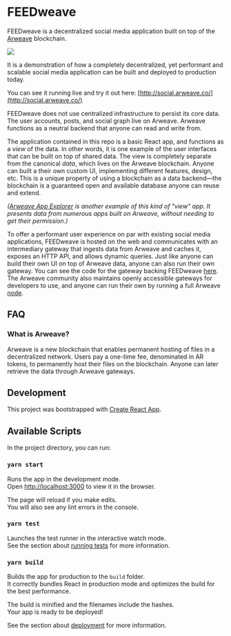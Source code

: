 # FEEDweave

FEEDweave is a decentralized social media application built on top of the [Arweave](https://www.arweave.org/) blockchain.

![](https://i.imgur.com/VJVrm64.png)

It is a demonstration of how a completely decentralized, yet performant and scalable social media application can be built and deployed to production today.

You can see it running live and try it out here: [http://social.arweave.co/](http://social.arweave.co/)

FEEDweave does not use centralized infrastructure to persist its core data. The user accounts, posts, and social graph live on Arweave. Arweave functions as a neutral backend that anyone can read and write from.

The application contained in this repo is a basic React app, and functions as a _view_ of the data. In other words, it is one example of the user interfaces that can be built on top of shared data. The view is completely separate from the canonical _data_, which lives on the Arweave blockchain. Anyone can built a their own custom UI, implementing different features, design, etc. This is a unique property of using a blockchain as a data backend—the blockchain is a guaranteed open and available database anyone can reuse and extend.

_([Arweave App Explorer](http://explorer.arweave.co/)
is another example of this kind of "view" app.
It presents data from numerous apps built on Arweave, without needing to get their permission.)_

To offer a performant user experience on par with existing social media applications, FEEDweave is hosted on the web and communicates with an intermediary gateway that ingests data from Arweave and caches it, exposes an HTTP API, and allows dynamic queries. Just like anyone can build their own UI on top of Arweave data, anyone can also run their own gateway. You can see the code for the gateway backing FEEDweave [here](https://github.com/denisnazarov/arweave-gateway). The Arweave community also maintains openly accessible gateways for developers to use, and anyone can run their own by running a full Arweave [node](https://github.com/ArweaveTeam/arweave).

## FAQ

### What is Arweave?

Arweave is a new blockchain that enables permanent hosting of files in a decentralized network. Users pay a one-time fee, denominated in AR tokens, to permanently host their files on the blockchain. Anyone can later retrieve the data through Arweave gateways.

## Development

This project was bootstrapped with [Create React App](https://github.com/facebook/create-react-app).

## Available Scripts

In the project directory, you can run:

### `yarn start`

Runs the app in the development mode.<br />
Open [http://localhost:3000](http://localhost:3000) to view it in the browser.

The page will reload if you make edits.<br />
You will also see any lint errors in the console.

### `yarn test`

Launches the test runner in the interactive watch mode.<br />
See the section about [running tests](https://facebook.github.io/create-react-app/docs/running-tests) for more information.

### `yarn build`

Builds the app for production to the `build` folder.<br />
It correctly bundles React in production mode and optimizes the build for the best performance.

The build is minified and the filenames include the hashes.<br />
Your app is ready to be deployed!

See the section about [deployment](https://facebook.github.io/create-react-app/docs/deployment) for more information.
